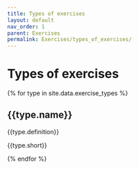 ```yaml
---
title: Types of exercises
layout: default
nav_order: 1
parent: Exercises
permalink: Exercises/types_of_exercises/
---
```


# Types of exercises

{% for type in site.data.exercise_types %}

<div markdown="1">

## {{type.name}}

{{type.definition}}

{{type.short}}

</div>

{% endfor %}









